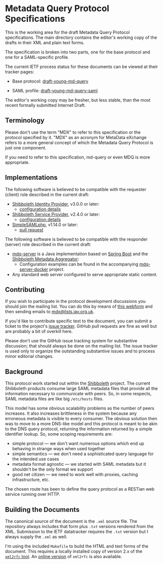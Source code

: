 # Metadata Query Protocol Specifications

This is the working area for the draft Metadata Query Protocol specifications.
The main directory contains the editor's working copy of the drafts in their XML
and plain text forms.

The specification is broken into two parts, one for the base protocol and one
for a SAML-specific profile.

The current IETF process status for these documents can be viewed at
their tracker pages:

* Base protocol:
[draft-young-md-query](https://datatracker.ietf.org/doc/draft-young-md-query/)

* SAML profile:
[draft-young-md-query-saml](http://datatracker.ietf.org/doc/draft-young-md-query-saml/)

The editor's working copy may be fresher, but less stable, than the most
recent formally submitted Internet Draft.

## Terminology

Please don't use the term "MDX" to refer to this specification or the protocol specified by it.  "MDX" as an acronym for MetaData eXchange refers to a more general concept of which the Metadata Query Protocol is just one component.

If you need to refer to this specification, md-query or even MDQ is more appropriate.

## Implementations

The following software is believed to be compatible with the requester (client) role described in the current draft:

* [Shibboleth Identity Provider][IdP], v3.0.0 or later:
    * [configuration details][IdPConfig]
* [Shibboleth Service Provider][SP], v2.4.0 or later:
    * [configuration details][SPConfig]
* [SimpleSAMLphp][SSP], v1.14.0 or later:
	* [pull request](https://github.com/simplesamlphp/simplesamlphp/pull/146)

The following software is believed to be compatible with the responder (server) role described in the current draft:

* [mdq-server][] is a Java implementation based on [Spring Boot][Boot] and the [Shibboleth Metadata Aggregator][MDA]:
    * Configuration examples can be found in the accompanying [mdq-server-docker][] project.
* Any standard web server configured to serve appropriate static content.

[IdP]: http://shibboleth.net/products/identity-provider.html "Shibboleth IdP"
[IdPConfig]: https://wiki.shibboleth.net/confluence/display/IDP30/DynamicHTTPMetadataProvider
[SP]: http://shibboleth.net/products/service-provider.html "Shibboleth SP"
[SPConfig]: https://wiki.shibboleth.net/confluence/display/SHIB2/NativeSPMetadataProvider#NativeSPMetadataProvider-DynamicMetadataProvider
[mdq-server]: https://github.com/iay/mdq-server "mdq-server on GitHub"
[mdq-server-docker]: https://github.com/iay/mdq-server-docker "mdq-server-docker on GitHub"
[Boot]: http://projects.spring.io/spring-boot/ "Spring Boot"
[MDA]: https://shibboleth.net/products/metadata-aggregator.html "Shibboleth Metadata Aggregator"
[SSP]: https://simplesamlphp.org/ "SimpleSAMLphp"

## Contributing

If you wish to participate in the protocol development discussions you should
join the mailing list.  You can do this by means of
[this webform](http://lists.iay.org.uk/listinfo.cgi/mdx-iay.org.uk)
and then sending emails to [mdx@lists.iay.org.uk](mailto:mdx@lists.iay.org.uk).

If you'd like to contribute specific text to the document, you can submit a
ticket to the project's [issue tracker](https://github.com/iay/md-query/issues).
GitHub pull requests are fine as well but are probably a bit of overkill here.

Please don't use the GitHub issue tracking system for substantive discussion;
that should always be done on the mailing list.  The issue tracker is used
only to organize the outstanding substantive issues and to process minor
editorial changes.

## Background

This protocol work started out within the [Shibboleth](http://shibboleth.net)
project.  The current Shibboleth products consume large SAML metadata
files that provide all the information necessary to communicate with peers.
So, in some respects, SAML metadata files are like big `/etc/hosts` files.

This model has some obvious scalability problems as the number of peers
increases.  It also increases brittleness in the system because any erroneous
metadata is visible to every consumer.
The obvious solution then was to move to a more DNS-like model and
this protocol is meant to be akin to the DNS query protocol, returning the
information returned by a simple identifier lookup.  So, some scoping
requirements are:

* simple protocol &mdash; we don't want numerous options which end up behaving in strange ways when used together
* simple semantics &mdash; we don't need a sophisticated query language for the intended use cases
* metadata format agnostic &mdash; we started with SAML metadata but it shouldn't be the only format we support
* good net citizen &mdash; we need to work well with proxies, caching infrastructure, etc.

The chosen route has been to define the query protocol as a RESTian web service
running over HTTP.

## Building the Documents

The canonical source of the document is the `.xml` source file.  The
repository always includes that form plus `.txt` versions rendered from the
XML.  Submission to the IETF datatracker requires the `.txt` version but I
always supply the `.xml` as well.

I'm using the included `Makefile` to build the HTML and text forms of the
document.  This requires a locally installed copy of version 2.x of the
[`xml2rfc` tool](https://pypi.python.org/pypi/xml2rfc/).  An
[online version](http://xml.resource.org) of `xml2rfc` is also available.

